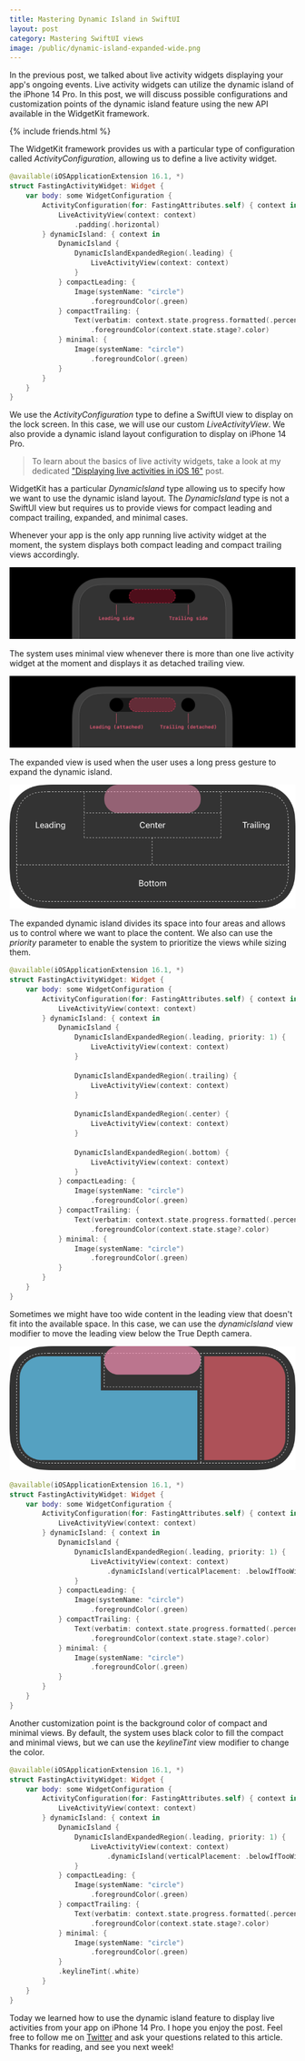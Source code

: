 ```yaml
---
title: Mastering Dynamic Island in SwiftUI
layout: post
category: Mastering SwiftUI views
image: /public/dynamic-island-expanded-wide.png
---
```


In the previous post, we talked about live activity widgets displaying your app's ongoing events. Live activity widgets can utilize the dynamic island of the iPhone 14 Pro. In this post, we will discuss possible configurations and customization points of the dynamic island feature using the new API available in the WidgetKit framework.

{% include friends.html %}

The WidgetKit framework provides us with a particular type of configuration called *ActivityConfiguration*, allowing us to define a live activity widget.

```swift
@available(iOSApplicationExtension 16.1, *)
struct FastingActivityWidget: Widget {
    var body: some WidgetConfiguration {
        ActivityConfiguration(for: FastingAttributes.self) { context in
            LiveActivityView(context: context)
                .padding(.horizontal)
        } dynamicIsland: { context in
            DynamicIsland {
                DynamicIslandExpandedRegion(.leading) {
                    LiveActivityView(context: context)
                }
            } compactLeading: {
                Image(systemName: "circle")
                    .foregroundColor(.green)
            } compactTrailing: {
                Text(verbatim: context.state.progress.formatted(.percent.precision(.fractionLength(0))))
                    .foregroundColor(context.state.stage?.color)
            } minimal: {
                Image(systemName: "circle")
                    .foregroundColor(.green)
            }
        }
    }
}
```

We use the *ActivityConfiguration* type to define a SwiftUI view to display on the lock screen. In this case, we will use our custom *LiveActivityView*. We also provide a dynamic island layout configuration to display on iPhone 14 Pro.

> To learn about the basics of live activity widgets, take a look at my dedicated ["Displaying live activities in iOS 16"](/2022/09/21/displaying-live-activities-in-ios16/) post.

WidgetKit has a particular *DynamicIsland* type allowing us to specify how we want to use the dynamic island layout. The *DynamicIsland* type is not a SwiftUI view but requires us to provide views for compact leading and compact trailing, expanded, and minimal cases.

Whenever your app is the only app running live activity widget at the moment, the system displays both compact leading and compact trailing views accordingly. 

![dynamic-island-compact](/public/dynamic-island-compact.png)

The system uses minimal view whenever there is more than one live activity widget at the moment and displays it as detached trailing view.

![dynamic-island-minimal](/public/dynamic-island-minimal.png)

 The expanded view is used when the user uses a long press gesture to expand the dynamic island.

![dynamic-island-expanded](/public/dynamic-island-expanded.png)

The expanded dynamic island divides its space into four areas and allows us to control where we want to place the content. We also can use the *priority* parameter to enable the system to prioritize the views while sizing them.

```swift
@available(iOSApplicationExtension 16.1, *)
struct FastingActivityWidget: Widget {
    var body: some WidgetConfiguration {
        ActivityConfiguration(for: FastingAttributes.self) { context in
            LiveActivityView(context: context)
        } dynamicIsland: { context in
            DynamicIsland {
                DynamicIslandExpandedRegion(.leading, priority: 1) {
                    LiveActivityView(context: context)
                }
                
                DynamicIslandExpandedRegion(.trailing) {
                    LiveActivityView(context: context)
                }
                
                DynamicIslandExpandedRegion(.center) {
                    LiveActivityView(context: context)
                }
                
                DynamicIslandExpandedRegion(.bottom) {
                    LiveActivityView(context: context)
                }
            } compactLeading: {
                Image(systemName: "circle")
                    .foregroundColor(.green)
            } compactTrailing: {
                Text(verbatim: context.state.progress.formatted(.percent.precision(.fractionLength(0))))
                    .foregroundColor(context.state.stage?.color)
            } minimal: {
                Image(systemName: "circle")
                    .foregroundColor(.green)
            }
        }
    }
}
```

Sometimes we might have too wide content in the leading view that doesn't fit into the available space. In this case, we can use the *dynamicIsland* view modifier to move the leading view below the True Depth camera.

![dynamic-island-expanded-wide](/public/dynamic-island-expanded-wide.png)

```swift
@available(iOSApplicationExtension 16.1, *)
struct FastingActivityWidget: Widget {
    var body: some WidgetConfiguration {
        ActivityConfiguration(for: FastingAttributes.self) { context in
            LiveActivityView(context: context)
        } dynamicIsland: { context in
            DynamicIsland {
                DynamicIslandExpandedRegion(.leading, priority: 1) {
                    LiveActivityView(context: context)
                        .dynamicIsland(verticalPlacement: .belowIfTooWide)
                }
            } compactLeading: {
                Image(systemName: "circle")
                    .foregroundColor(.green)
            } compactTrailing: {
                Text(verbatim: context.state.progress.formatted(.percent.precision(.fractionLength(0))))
                    .foregroundColor(context.state.stage?.color)
            } minimal: {
                Image(systemName: "circle")
                    .foregroundColor(.green)
            }
        }
    }
}
```

Another customization point is the background color of compact and minimal views. By default, the system uses black color to fill the compact and minimal views, but we can use the *keylineTint* view modifier to change the color.

```swift
@available(iOSApplicationExtension 16.1, *)
struct FastingActivityWidget: Widget {
    var body: some WidgetConfiguration {
        ActivityConfiguration(for: FastingAttributes.self) { context in
            LiveActivityView(context: context)
        } dynamicIsland: { context in
            DynamicIsland {
                DynamicIslandExpandedRegion(.leading, priority: 1) {
                    LiveActivityView(context: context)
                        .dynamicIsland(verticalPlacement: .belowIfTooWide)
                }
            } compactLeading: {
                Image(systemName: "circle")
                    .foregroundColor(.green)
            } compactTrailing: {
                Text(verbatim: context.state.progress.formatted(.percent.precision(.fractionLength(0))))
                    .foregroundColor(context.state.stage?.color)
            } minimal: {
                Image(systemName: "circle")
                    .foregroundColor(.green)
            }
            .keylineTint(.white)
        }
    }
}
```

Today we learned how to use the dynamic island feature to display live activities from your app on iPhone 14 Pro. I hope you enjoy the post. Feel free to follow me on [Twitter](https://twitter.com/mecid) and ask your questions related to this article. Thanks for reading, and see you next week!

